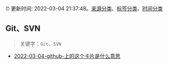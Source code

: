 :alarm_clock: 更新时间: 2022-03-04 21:37:48。[来源分类](../README.md)、[标签分类](../TAGS.md)、[时间分类](../TIMELINE.md)

## Git、SVN


> 关键字：`Git`、`SVN`



- [2022-03-04-github-上的这个卡片是什么意思](https://www.v2ex.com/t/838093) 